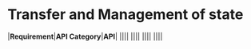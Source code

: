Transfer and Management of state
================================

|**Requirement**|**API Category**|**API**|
||||
||||
||||
||||

